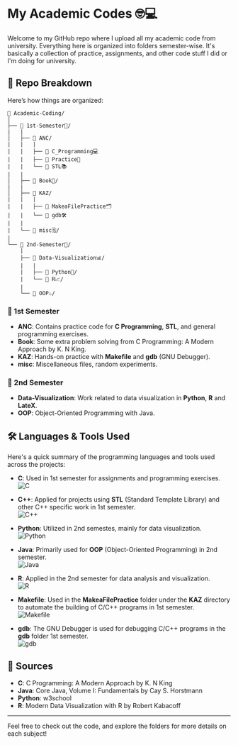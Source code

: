 # My Academic Codes 🤓💻

Welcome to my GitHub repo where I upload all my academic code from university. Everything here is organized into folders semester-wise. It's basically a collection of practice, assignments, and other code stuff I did or I'm doing for university.

## 📂 Repo Breakdown

Here’s how things are organized:

```
📂 Academic-Coding/
│
├── 📂 1st-Semester📅/ 
|   |
│   ├── 📁 ANC/
|   |   |
|   |   ├── 📁 C_Programming💻
|   |   ├── 📁 Practice📝
|   |   └── 📁 STL📚
|   |
│   ├── 📁 Book📖/
|   |
│   ├── 📁 KAZ/
|   |   |
|   |   ├── 📁 MakeaFilePractice🗂️
|   |   └── 📁 gdb🛠️
|   |
|   └── 📁 misc🗒️/
│
└── 📂 2nd-Semester📅/
    |
    ├── 📁 Data-Visualization📊/
    |   |
    |   ├── 📁 Python🐍/
    |   └── 📁 R📈/
    |
    └── 📁 OOP♨️/
```    

### 📅 1st Semester

- **ANC**: Contains practice code for **C Programming**, **STL**, and general programming exercises.
- **Book**: Some extra problem solving from C Programming: A Modern Approach by K. N King.
- **KAZ**: Hands-on practice with **Makefile** and **gdb** (GNU Debugger).
- **misc**: Miscellaneous files, random experiments.

### 📅 2nd Semester

- **Data-Visualization**: Work related to data visualization in **Python**, **R** and **LateX**. 
- **OOP**: Object-Oriented Programming with Java.

## 🛠️ Languages & Tools Used

Here's a quick summary of the programming languages and tools used across the projects:

- **C**: Used in 1st semester for assignments and programming exercises.  
  ![C](https://img.shields.io/badge/Code-C-blue)
  
- **C++**: Applied for projects using **STL** (Standard Template Library) and other C++ specific work in 1st semester.  
  ![C++](https://img.shields.io/badge/Code-C++-00599C)
  
- **Python**: Utilized in 2nd semestes, mainly for data visualization.  
  ![Python](https://img.shields.io/badge/Code-Python-yellow)
  
- **Java**: Primarily used for **OOP** (Object-Oriented Programming) in 2nd semester.  
  ![Java](https://img.shields.io/badge/Code-Java-red)
  
- **R**: Applied in the 2nd semester for data analysis and visualization.  
  ![R](https://img.shields.io/badge/Code-R-green)
  
- **Makefile**: Used in the **MakeaFilePractice** folder under the **KAZ** directory to automate the building of C/C++ programs in 1st semester.  
  ![Makefile](https://img.shields.io/badge/Tool-Makefile-red)
  
- **gdb**: The GNU Debugger is used for debugging C/C++ programs in the **gdb** folder 1st semester.  
  ![gdb](https://img.shields.io/badge/Tool-GDB-orange)

## 🔗 Sources

- **C**: C Programming: A Modern Approach by K. N King
- **Java**: Core Java, Volume I: Fundamentals by Cay S. Horstmann
- **Python**: w3school
- **R**: Modern Data Visualization with R by Robert Kabacoff

---

Feel free to check out the code, and explore the folders for more details on each subject!



